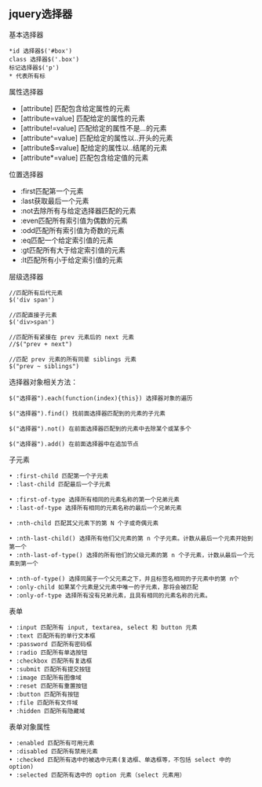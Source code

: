 ## jquery选择器

基本选择器

    *id 选择器$('#box')
    class 选择器$('.box')
    标记选择器$('p')
    * 代表所有标

属性选择器

* [attribute] 匹配包含给定属性的元素
* [attribute=value] 匹配给定的属性的元素
* [attribute!=value] 匹配给定的属性不是...的元素
* [attribute^=value] 匹配给定的属性以..开头的元素
* [attribute$=value] 配给定的属性以..结尾的元素
* [attribute*=value] 匹配包含给定值的元素

位置选择器

* :first匹配第一个元素
* :last获取最后一个元素
* :not去除所有与给定选择器匹配的元素
* :even匹配所有索引值为偶数的元素
* :odd匹配所有索引值为奇数的元素 
* :eq匹配一个给定索引值的元素
* :gt匹配所有大于给定索引值的元素
* :lt匹配所有小于给定索引值的元素

层级选择器

	//匹配所有后代元素
	$('div span')

	//匹配直接子元素
	$('div>span')

	//匹配所有紧接在 prev 元素后的 next 元素
	//$("prev + next")

	//匹配 prev 元素的所有同辈 siblings 元素
	$("prev ~ siblings")

选择器对象相关方法：

	$("选择器").each(function(index){this}) 选择器对象的遍历

	$("选择器").find() 找前面选择器匹配到的元素的子元素

	$("选择器").not() 在前面选择器匹配到的元素中去除某个或某多个

	$("选择器").add() 在前面选择器中在追加节点

子元素

	• :first-child 匹配第一个子元素
	• :last-child 匹配最后一个子元素

	• :first-of-type 选择所有相同的元素名称的第一个兄弟元素
	• :last-of-type 选择所有相同的元素名称的最后一个兄弟元素

	• :nth-child 匹配其父元素下的第 N 个子或奇偶元素

	• :nth-last-child() 选择所有他们父元素的第 n 个子元素。计数从最后一个元素开始到第一个
	• :nth-last-of-type() 选择的所有他们的父级元素的第 n 个子元素，计数从最后一个元素到第一个

	• :nth-of-type() 选择同属于一个父元素之下，并且标签名相同的子元素中的第 n个
	• :only-child 如果某个元素是父元素中唯一的子元素，那将会被匹配
	• :only-of-type 选择所有没有兄弟元素，且具有相同的元素名称的元素。

表单

	• :input 匹配所有 input, textarea, select 和 button 元素
	• :text 匹配所有的单行文本框
	• :password 匹配所有密码框
	• :radio 匹配所有单选按钮
	• :checkbox 匹配所有复选框
	• :submit 匹配所有提交按钮
	• :image 匹配所有图像域
	• :reset 匹配所有重置按钮
	• :button 匹配所有按钮
	• :file 匹配所有文件域
	• :hidden 匹配所有隐藏域

表单对象属性

	• :enabled 匹配所有可用元素
	• :disabled 匹配所有禁用元素
	• :checked 匹配所有选中的被选中元素(复选框、单选框等，不包括 select 中的
	option)
	• :selected 匹配所有选中的 option 元素（select 元素用）